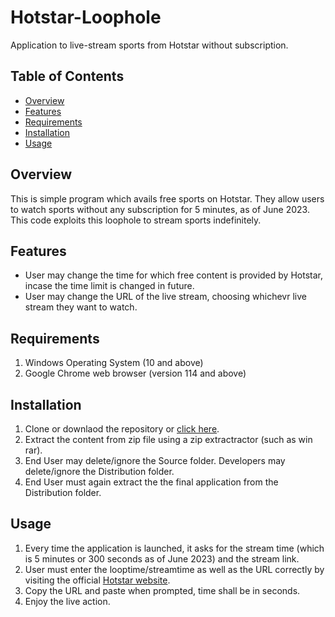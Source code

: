 # Hotstar-Loophole

Application to live-stream sports from Hotstar without subscription.

## Table of Contents

- [Overview](#overview)
- [Features](#features)
- [Requirements](#requirements)
- [Installation](#installation)
- [Usage](#usage)

## Overview

This is simple program which avails free sports on Hotstar. They allow users to watch sports without any subscription for 5 minutes, as of June 2023. This code exploits this loophole to stream sports indefinitely.

## Features

- User may change the time for which free content is provided by Hotstar, incase the time limit is changed in future.
- User may change the URL of the live stream, choosing whichevr live stream they want to watch.

## Requirements

1. Windows Operating System (10 and above)
2. Google Chrome web browser (version 114 and above)

## Installation

1. Clone or downlaod the repository or [click here](https://github.com/Teerath-Agarwal/Hotstar-Loophole/archive/refs/heads/master.zip).
2. Extract the content from zip file using a zip extractractor (such as win rar).
3. End User may delete/ignore the Source folder. Developers may delete/ignore the Distribution folder.
4. End User must again extract the the final application from the Distribution folder.

## Usage

1. Every time the application is launched, it asks for the stream time (which is 5 minutes or 300 seconds as of June 2023) and the stream link.
2. User must enter the looptime/streamtime as well as the URL correctly by visiting the official [Hotstar website](https://www.hotstar.com/in/).
3. Copy the URL and paste when prompted, time shall be in seconds.
4. Enjoy the live action.
